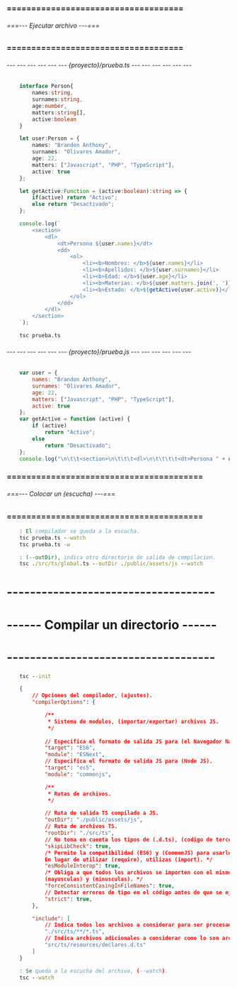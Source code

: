 ### ==================================== ###
###### ===--- Ejecutar archivo ---=== ######
### ==================================== ###

<!-- Primero debemos crear un archivo (TypeScript), no importa en que directorio sea, 
podemos escribir codigo (JavaScript) normal. -->

###### --- --- --- --- --- --- {proyecto}/prueba.ts --- --- --- --- --- --- ######

```ts
	interface Person{
		names:string,
		surnames:string,
		age:number,
		matters:string[],
		active:boolean
	}

	let user:Person = {
		names: "Brandon Anthony",
		surnames: "Olivares Amador",
		age: 22,
		matters: ["Javascript", "PHP", "TypeScript"],
		active: true
	};

	let getActive:Function = (active:boolean):string => {
		if(active) return "Activo";
		else return "Desactivado";
	};

	console.log(`
		<section>
			<dl>
				<dt>Persona ${user.names}</dt>
				<dd>
					<ol>
						<li><b>Nombres: </b>${user.names}</li>
						<li><b>Apellidos: </b>${user.surnames}</li>
						<li><b>Edad: </b>${user.age}</li>
						<li><b>Materias: </b>${user.matters.join(', ')}</li>
						<li><b>Estado: </b>${getActive(user.active)}</li>
					</ol>
				</dd>
			</dl>
		</section>
	`);
```

<!-- Para ejecutar el archivo (prueba.ts) debemos ingresar el siguiente comando:  -->

```bat
	tsc prueba.ts
```

<!-- Con el comando anterior hemos ejecutado el archivo, por lo que se crea en el mismo directorio un 
archivo llamado (prueba.js). -->

###### --- --- --- --- --- --- {proyecto}/prueba.js --- --- --- --- --- --- ######

```js
	var user = {
	    names: "Brandon Anthony",
	    surnames: "Olivares Amador",
	    age: 22,
	    matters: ["Javascript", "PHP", "TypeScript"],
	    active: true
	};
	var getActive = function (active) {
	    if (active)
	        return "Activo";
	    else
	        return "Desactivado";
	};
	console.log("\n\t\t<section>\n\t\t\t<dl>\n\t\t\t\t<dt>Persona " + user.names + "</dt>\n\t\t\t\t<dd>\n\t\t\t\t\t<ol>\n\t\t\t\t\t\t<li><b>Nombres: </b>" + user.names + "</li>\n\t\t\t\t\t\t<li><b>Apellidos: </b>" + user.surnames + "</li>\n\t\t\t\t\t\t<li><b>Edad: </b>" + user.age + "</li>\n\t\t\t\t\t\t<li><b>Materias: </b>" + user.matters.join(', ') + "</li>\n\t\t\t\t\t\t<li><b>Estado: </b>" + getActive(user.active) + "</li>\n\t\t\t\t\t</ol>\n\t\t\t\t</dd>\n\t\t\t</dl>\n\t\t</section>\n\t");
```

### ======================================== ###
###### ===--- Colocar un (escucha) ---=== ######
### ======================================== ###

<!-- Todo el codigo (TypeScript) se transforma en codigo (Javascript). -->

```bat
	: El compilador se queda a la escucha.
	tsc prueba.ts --watch
	tsc prueba.ts -w

	: (--outDir), indica otro directorio de salida de compilacion.
	tsc ./src/ts/global.ts --outDir ./public/assets/js --watch
```

<!-- Con esto el compilador se queda a la (escucha), mostrando errores y transformando el JS en tiempo real. -->

# ------------------------------------ #
# ------ Compilar un directorio ------ #
# ------------------------------------ #

<!-- Creamos un archivo de configuracion JSON. -->

```bat
	tsc --init
```

```json
	{
		// Opciones del compilador, (ajustes).
		"compilerOptions": {

			/**
			 * Sistema de modulos, (importar/exportar) archivos JS.
			 */
			
			// Especifica el formato de salida JS para (el Navegador Nativo).
			"target": "ES6", 
			"module": "ESNext", 
			// Especifica el formato de salida JS para (Node JS).
			"target": "es5",
			"module": "commonjs",

			/**
			 * Rutas de archivos.
			 */

			// Ruta de salida TS compilado a JS.
			"outDir": "./public/assets/js", 
			// Ruta de archivos TS.
			"rootDir": "./src/ts", 
			// No toma en cuenta los tipos de (.d.ts), (codigo de terceros de librerias).
			"skipLibCheck": true,
			/* Permite la compatibilidad (ES6) y (CommonJS) para usarlos en el mismo proyecto.
			En lugar de utilizar (require), utilizas (import). */
			"esModuleInterop": true,
			/* Obliga a que todos los archivos se importen con el mismo nombre 
			(mayusculas) y (minusculas). */
			"forceConsistentCasingInFileNames": true,
			// Detectar errores de tipo en el código antes de que se ejecute.
			"strict": true,
		},

		"include": [
			// Indica todos los archivos a considerar para ser procesados.
			"./src/ts/**/*.ts", 
			// Indica archivos adicionales a considerar como lo son archivos de (tipos).
			"src/ts/resources/declares.d.ts"
		]
	}
```

<!-- Ahora ejecutamos el archivo de configuracion. -->

```bat
	: Se queda a la escucha del archivo, (--watch).
	tsc --watch
```